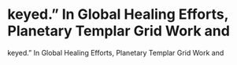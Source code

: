# keyed.” In Global Healing Efforts, Planetary Templar Grid Work and

keyed.” In Global Healing Efforts, Planetary Templar Grid Work and
